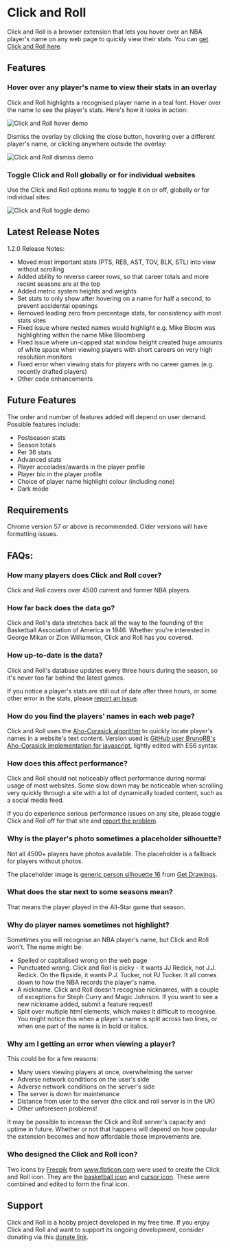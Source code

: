 # Click and Roll

Click and Roll is a browser extension that lets you hover over an NBA player's name on any web page to quickly view their stats. You can [get Click and Roll here](https://chrome.google.com/webstore/detail/click-and-roll/mkindbniefmmhpmcelmkhcpaaieeddml).

## Features

### Hover over any player's name to view their stats in an overlay

Click and Roll highlights a recognised player name in a teal font. Hover over the name to see the player's stats. Here's how it looks in action:

![Click and Roll hover demo](assets/animated/demo1.gif)

Dismiss the overlay by clicking the close button, hovering over a different player's name, or clicking anywhere outside the overlay:

![Click and Roll dismiss demo](assets/animated/demo2.gif)

### Toggle Click and Roll globally or for individual websites

Use the Click and Roll options menu to toggle it on or off, globally or for individual sites:

![Click and Roll toggle demo](assets/animated/demo3.gif)

## Latest Release Notes

1.2.0 Release Notes:

- Moved most important stats (PTS, REB, AST, TOV, BLK, STL) into view without scrolling
- Added ability to reverse career rows, so that career totals and more recent seasons are at the top
- Added metric system heights and weights
- Set stats to only show after hovering on a name for half a second, to prevent accidental openings
- Removed leading zero from percentage stats, for consistency with most stats sites
- Fixed issue where nested names would highlight e.g. Mike Bloom was highlighting within the name Mike Bloomberg
- Fixed issue where un-capped stat window height created huge amounts of white space when viewing players with short careers on very high resolution monitors
- Fixed error when viewing stats for players with no career games (e.g. recently drafted players)
- Other code enhancements

## Future Features

The order and number of features added will depend on user demand. Possible features include:

- Postseason stats
- Season totals
- Per 36 stats
- Advanced stats
- Player accolades/awards in the player profile
- Player bio in the player profile
- Choice of player name highlight colour (including none)
- Dark mode

## Requirements

Chrome version 57 or above is recommended. Older versions will have formatting issues.

## FAQs:

### How many players does Click and Roll cover?

Click and Roll covers over 4500 current and former NBA players.

### How far back does the data go?

Click and Roll's data stretches back all the way to the founding of the Basketball Association of America in 1946. Whether you're interested in George Mikan or Zion Williamson, Click and Roll has you covered.

### How up-to-date is the data?

Click and Roll's database updates every three hours during the season, so it's never too far behind the latest games.

If you notice a player's stats are still out of date after three hours, or some other error in the stats, please [report an issue](https://github.com/aajfranklin/Click-And-Roll/issues).

### How do you find the players' names in each web page?

Click and Roll uses the [Aho-Corasick algorithm](https://en.wikipedia.org/wiki/Aho%E2%80%93Corasick_algorithm) to quickly locate player's names in a website's text content. Version used is [GitHub user BrunoRB's Aho-Corasick implementation for javascript](https://github.com/BrunoRB/ahocorasick), lightly edited with ES6 syntax.

### How does this affect performance?

Click and Roll should not noticeably affect performance during normal usage of most websites. Some slow down may be noticeable when scrolling very quickly through a site with a lot of dynamically loaded content, such as a social media feed.

If you do experience serious performance issues on any site, please toggle Click and Roll off for that site and [report the problem](https://github.com/aajfranklin/Click-And-Roll/issues).

### Why is the player's photo sometimes a placeholder silhouette?

Not all 4500+ players have photos available. The placeholder is a fallback for players without photos.

The placeholder image is [generic person silhouette 16](http://getdrawings.com/generic-person-silhouette#generic-person-silhouette-16.jpg) from [Get Drawings](http://getdrawings.com/).

### What does the star next to some seasons mean?

That means the player played in the All-Star game that season.

### Why do player names sometimes not highlight?

Sometimes you will recognise an NBA player's name, but Click and Roll won't. The name might be:

- Spelled or capitalised wrong on the web page
- Punctuated wrong. Click and Roll is picky - it wants JJ Redick, not J.J. Redick. On the flipside, it wants P.J. Tucker, not PJ Tucker. It all comes down to how the NBA records the player's name.
- A nickname. Click and Roll doesn't recognise nicknames, with a couple of exceptions for Steph Curry and Magic Johnson. If you want to see a new nickname added, submit a feature request!
- Split over multiple html elements, which makes it difficult to recognise. You might notice this when a player's name is split across two lines, or when one part of the name is in bold or italics.

### Why am I getting an error when viewing a player?

This could be for a few reasons:

- Many users viewing players at once, overwhelming the server
- Adverse network conditions on the user's side
- Adverse network conditions on the server's side
- The server is down for maintenance
- Distance from user to the server (the click and roll server is in the UK)
- Other unforeseen problems!

It may be possible to increase the Click and Roll server's capacity and uptime in future. Whether or not that happens will depend on how popular the extension becomes and how affordable those improvements are.

### Who designed the Click and Roll icon?

Two icons by [Freepik](https://www.flaticon.com/authors/freepik) from www.flaticon.com were used to create the Click and Roll icon. They are the [basketball icon](https://www.flaticon.com/free-icon/basketball_167739#term=basketball&page=1&position=2) and [cursor icon](https://www.flaticon.com/free-icon/cursor_99173#term=cursor&page=1&position=3). These were combined and edited to form the final icon.

## Support

Click and Roll is a hobby project developed in my free time. If you enjoy Click and Roll and want to support its ongoing development, consider donating via this [donate link](https://paypal.me/clickandroll).
